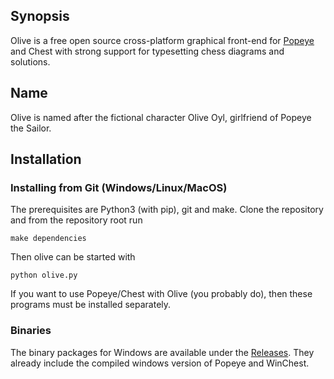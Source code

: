 ## Synopsis

Olive is a free open source cross-platform graphical front-end for 
[Popeye](https://github.com/thomas-maeder/popeye) and
Chest with strong support for typesetting chess diagrams and solutions.


## Name
Olive is named after the fictional character Olive Oyl, girlfriend of Popeye the Sailor.

## Installation

### Installing from Git (Windows/Linux/MacOS)

The prerequisites are Python3 (with pip), git and make. Clone the repository and from the repository
root run

`make dependencies`

Then olive can be started with

`python olive.py`

If you want to use Popeye/Chest with Olive (you probably do), then these programs
must be installed separately.

### Binaries

The binary packages for Windows are available under the
[Releases](https://github.com/dturevski/olive-gui/releases).
They already include the compiled windows version of Popeye and WinChest.
